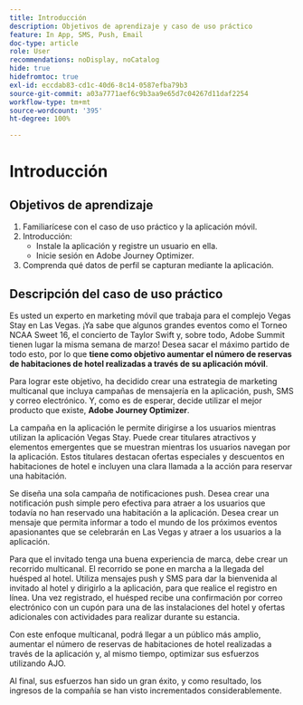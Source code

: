 ```yaml
---
title: Introducción
description: Objetivos de aprendizaje y caso de uso práctico
feature: In App, SMS, Push, Email
doc-type: article
role: User
recommendations: noDisplay, noCatalog
hide: true
hidefromtoc: true
exl-id: eccdab83-cd1c-40d6-8c14-0587efba79b3
source-git-commit: a03a7771aef6c9b3aa9e65d7c04267d11daf2254
workflow-type: tm+mt
source-wordcount: '395'
ht-degree: 100%

---
```


# Introducción

## Objetivos de aprendizaje

1. Familiarícese con el caso de uso práctico y la aplicación móvil.
2. Introducción:
   * Instale la aplicación y registre un usuario en ella.
   * Inicie sesión en Adobe Journey Optimizer.
3. Comprenda qué datos de perfil se capturan mediante la aplicación.

## Descripción del caso de uso práctico

Es usted un experto en marketing móvil que trabaja para el complejo Vegas Stay en Las Vegas. ¡Ya sabe que algunos grandes eventos como el Torneo NCAA Sweet 16, el concierto de Taylor Swift y, sobre todo, Adobe Summit tienen lugar la misma semana de marzo! Desea sacar el máximo partido de todo esto, por lo que **tiene como objetivo aumentar el número de reservas de habitaciones de hotel realizadas a través de su aplicación móvil**.

Para lograr este objetivo, ha decidido crear una estrategia de marketing multicanal que incluya campañas de mensajería en la aplicación, push, SMS y correo electrónico.  Y, como es de esperar, decide utilizar el mejor producto que existe, **Adobe Journey Optimizer**.

La campaña en la aplicación le permite dirigirse a los usuarios mientras utilizan la aplicación Vegas Stay. Puede crear titulares atractivos y elementos emergentes que se muestran mientras los usuarios navegan por la aplicación. Estos titulares destacan ofertas especiales y descuentos en habitaciones de hotel e incluyen una clara llamada a la acción para reservar una habitación.

Se diseña una sola campaña de notificaciones push. Desea crear una notificación push simple pero efectiva para atraer a los usuarios que todavía no han reservado una habitación a la aplicación. Desea crear un mensaje que permita informar a todo el mundo de los próximos eventos apasionantes que se celebrarán en Las Vegas y atraer a los usuarios a la aplicación.

Para que el invitado tenga una buena experiencia de marca, debe crear un recorrido multicanal. El recorrido se pone en marcha a la llegada del huésped al hotel. Utiliza mensajes push y SMS para dar la bienvenida al invitado al hotel y dirigirlo a la aplicación, para que realice el registro en línea. Una vez registrado, el huésped recibe una confirmación por correo electrónico con un cupón para una de las instalaciones del hotel y ofertas adicionales con actividades para realizar durante su estancia.

Con este enfoque multicanal, podrá llegar a un público más amplio, aumentar el número de reservas de habitaciones de hotel realizadas a través de la aplicación y, al mismo tiempo, optimizar sus esfuerzos utilizando AJO.

Al final, sus esfuerzos han sido un gran éxito, y como resultado, los ingresos de la compañía se han visto incrementados considerablemente.
